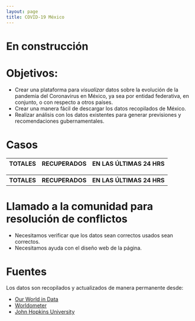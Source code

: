 ```yaml
---
layout: page
title: COVID-19 México
---
```

# En construcción

# Objetivos:

- Crear una plataforma para _visualizar_ datos sobre la evolución de la pandemia del Coronavirus en México, ya sea por entidad federativa, en conjunto, o con respecto a otros países.
- Crear una manera fácil de descargar los datos recopilados de México. 
- Realizar análisis con los datos existentes para generar previsiones y recomendaciones gubernamentales.

# Casos
| TOTALES | RECUPERADOS | EN LAS ÚLTIMAS 24 HRS |
|:-------:|:-----------:|:---------------------:|
<table class="tg">
  <tr>
    <th class="tg-c3ow">TOTALES</th>
    <th class="tg-c3ow">RECUPERADOS</th>
    <th class="tg-c3ow">EN LAS ÚLTIMAS 24 HRS</th>
  </tr>
</table>

# Llamado a la comunidad para resolución de conflictos

- Necesitamos verificar que los datos sean correctos usados sean correctos. 
- Necesitamos ayuda con el diseño web de la página. 

# Fuentes

Los datos son recopilados y actualizados de manera permanente desde:
- [Our World in Data](https://www.worldometers.info/coronavirus/#countries)
- [Worldometer](https://www.worldometers.info/coronavirus/#countries)
- [John Hopkins University](https://github.com/CSSEGISandData/COVID-19)
